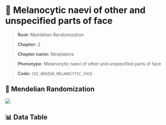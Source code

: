# 🧪 Melanocytic naevi of other and unspecified parts of face

> **Root:** Mendelian Randomization

> **Chapter:** 2  

> **Chapter name:** Neoplasms

> **Phenotype:** Melanocytic naevi of other and unspecified parts of face  

> **Code:** `CD2_BENIGN_MELANOCYTIC_FACE`

## 🧬 Mendelian Randomization  

<img src="/MR/Figures/Forward/CD2_BENIGN_MELANOCYTIC_FACE.png"/>

## 📊 Data Table

<CsvTableMRF src="/public/MR/Data/Forward/CD2_BENIGN_MELANOCYTIC_FACE.csv"/>

